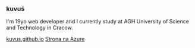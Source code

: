 ### kuvuś

I'm 19yo web developer and I currently study at AGH University of Science and Technology in Cracow.

[kuvus.github.io](https://kuvus.github.io/)
[Strona na Azure](https://jmaciol1.z28.web.core.windows.net/)
